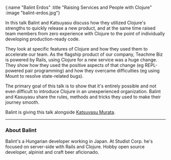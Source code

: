 {:name "Balint Erdos"
 :title "Raising Services and People with Clojure"
 :image "balint-erdos.jpg"}

In this talk Balint and Katsuyasu discuss how they utilized Clojure's strengths to quickly release a new product, and at the same time raised team members from zero experience with Clojure to the point of individually developing production-ready code.

They look at specific features of Clojure and how they used them to accelerate our team. As the flagship product of our company, Teachme Biz is powered by Rails, using Clojure for a new service was a huge change. They show how they used the positive aspects of that change (eg REPL-powered pair programming) and how they overcame difficulties (eg using Mount to resolve state-related bugs).

The primary goal of this talk is to show that it's entirely possible and not even difficult to introduce Clojure in an unexperienced organization. Balint and Kasuyasu share the rules, methods and tricks they used to make their journey smooth.

Balint is giving this talk alongside [Katsuyasu Murata](katsuyasu-murata).

---

### About Balint

Balint's a Hungarian developer working in Japan. At Studist Corp. he's focused on server-side with Rails and Clojure. Hobby open source developer, alpinist and craft beer aficionado.
